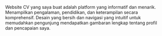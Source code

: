 Website CV yang saya buat adalah platform yang informatif dan menarik. Menampilkan pengalaman, pendidikan, dan keterampilan secara komprehensif. Desain yang bersih dan navigasi yang intuitif untuk memudahkan pengunjung mendapatkan gambaran lengkap tentang profil dan pencapaian saya.

